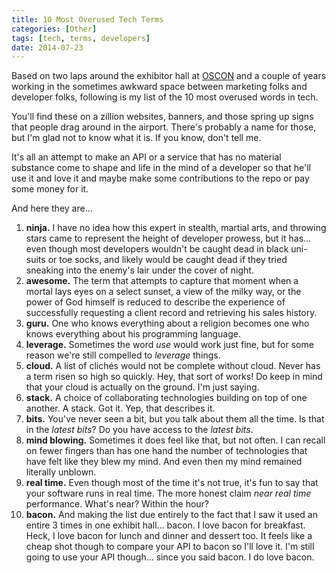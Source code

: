 ```yaml
---
title: 10 Most Overused Tech Terms
categories: [Other]
tags: [tech, terms, developers]
date: 2014-07-23
---
```


Based on two laps around the exhibitor hall at [OSCON](/oscon2014) and a couple of years working in the sometimes awkward space between marketing folks and developer folks, following is my list of the 10 most overused words in tech.

You'll find these on a zillion websites, banners, and those spring up signs that people drag around in the airport. There's probably a name for those, but I'm glad not to know what it is. If you know, don't tell me.

It's all an attempt to make an API or a service that has no material substance come to shape and life in the mind of a developer so that he'll use it and love it and maybe make some contributions to the repo or pay some money for it.

And here they are...

1.  **ninja.** I have no idea how this expert in stealth, martial arts, and throwing stars came to represent the height of developer prowess, but it has... even though most developers wouldn't be caught dead in black uni-suits or toe socks, and likely would be caught dead if they tried sneaking into the enemy's lair under the cover of night.
2.  **awesome.** The term that attempts to capture that moment when a mortal lays eyes on a select sunset, a view of the milky way, or the power of God himself is reduced to describe the experience of successfully requesting a client record and retrieving his sales history.
3.  **guru.** One who knows everything about a religion becomes one who knows everything about his programming language.
4.  **leverage.** Sometimes the word _use_ would work just fine, but for some reason we're still compelled to _leverage_ things.
5.  **cloud.** A list of clich&eacute;s would not be complete without cloud. Never has a term risen so high so quickly. Hey, that sort of works! Do keep in mind that your cloud is actually on the ground. I'm just saying.
6.  **stack.** A choice of collaborating technologies building on top of one another. A stack. Got it. Yep, that describes it.
7.  **bits.** You've never seen a bit, but you talk about them all the time. Is that in the _latest bits_? Do you have access to the _latest bits_.
8.  **mind blowing.** Sometimes it does feel like that, but not often. I can recall on fewer fingers than has one hand the number of technologies that have felt like they blew my mind. And even then my mind remained literally unblown.
9.  **real time.** Even though most of the time it's not true, it's fun to say that your software runs in real time. The more honest claim _near real time_ performance. What's near? Within the hour?
10.  **bacon.** And making the list due entirely to the fact that I saw it used an entire 3 times in one exhibit hall... bacon. I love bacon for breakfast. Heck, I love bacon for lunch and dinner and dessert too. It feels like a cheap shot though to compare your API to bacon so I'll love it. I'm still going to use your API though... since you said bacon. I do love bacon.

 